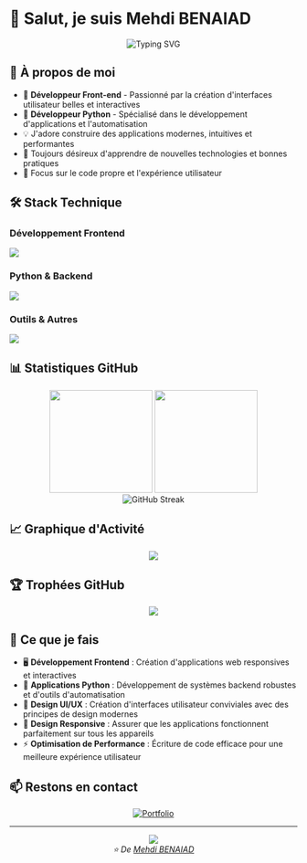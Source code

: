 # 👋 Salut, je suis Mehdi BENAIAD

<div align="center">
  <img src="https://readme-typing-svg.herokuapp.com?font=Fira+Code&pause=1000&color=2196F3&center=true&vCenter=true&width=520&lines=Développeur+Front-end;Développeur+Python;Toujours+en+apprentissage" alt="Typing SVG" />
</div>

## 🚀 À propos de moi

- 🎨 **Développeur Front-end** - Passionné par la création d'interfaces utilisateur belles et interactives
- 🐍 **Développeur Python** - Spécialisé dans le développement d'applications et l'automatisation
- 💡 J'adore construire des applications modernes, intuitives et performantes
- 🌱 Toujours désireux d'apprendre de nouvelles technologies et bonnes pratiques
- 🎯 Focus sur le code propre et l'expérience utilisateur

## 🛠️ Stack Technique

### Développement Frontend
<div align="left">
  <img src="https://skillicons.dev/icons?i=js,ts,react,vue,html,css,sass,tailwind" />
</div>

### Python & Backend
<div align="left">
  <img src="https://skillicons.dev/icons?i=python,django,flask,fastapi,postgresql,mongodb" />
</div>

### Outils & Autres
<div align="left">
  <img src="https://skillicons.dev/icons?i=git,github,vscode,figma,docker,linux,npm,yarn" />
</div>

## 📊 Statistiques GitHub

<div align="center">
  <img height="180em" src="https://github-readme-stats.vercel.app/api?username=solvyrth&show_icons=true&theme=tokyonight&include_all_commits=true&count_private=true"/>
  <img height="180em" src="https://github-readme-stats.vercel.app/api/top-langs/?username=solvyrth&layout=compact&langs_count=8&theme=tokyonight"/>
</div>

<div align="center">
  <img src="https://github-readme-streak-stats.herokuapp.com/?user=solvyrth&theme=tokyonight" alt="GitHub Streak" />
</div>

## 📈 Graphique d'Activité

<div align="center">
  <img src="https://github-readme-activity-graph.vercel.app/graph?username=solvyrth&theme=tokyo-night&bg_color=1a1b27&color=70a5fd&line=70a5fd&point=bf91f3&area=true&hide_border=true" />
</div>

## 🏆 Trophées GitHub

<div align="center">
  <img src="https://github-profile-trophy.vercel.app/?username=solvyrth&theme=tokyonight&no-frame=true&row=1&column=7" />
</div>

## 💼 Ce que je fais

- 🖥️ **Développement Frontend** : Création d'applications web responsives et interactives
- 🔧 **Applications Python** : Développement de systèmes backend robustes et d'outils d'automatisation
- 🎨 **Design UI/UX** : Création d'interfaces utilisateur conviviales avec des principes de design modernes
- 📱 **Design Responsive** : Assurer que les applications fonctionnent parfaitement sur tous les appareils
- ⚡ **Optimisation de Performance** : Écriture de code efficace pour une meilleure expérience utilisateur

## 📫 Restons en contact

<div align="center">
  
[![Portfolio](https://img.shields.io/badge/Portfolio-FF5722?style=for-the-badge&logo=google-chrome&logoColor=white)](mehdi-benaiad-freelance.com)

</div>

---

<div align="center">
  <img src="https://komarev.com/ghpvc/?username=solvyrth&color=blueviolet&style=flat-square&label=Vues+du+Profil" />
</div>

<div align="center">
  <i>⭐️ De <a href="https://github.com/solvyrth">Mehdi BENAIAD</a></i>
</div>
